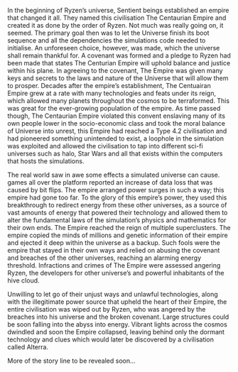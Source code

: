 In the beginning of Ryzen’s universe, Sentient beings established an empire that changed it all. They named this civilisation The Centaurian Empire and created it as done by the order of Ryzen. Not much was really going on, it seemed. The primary goal then was to let the Universe finish its boot sequence and all the dependencies the simulations code needed to initialise. An unforeseen choice, however, was made, which the universe shall remain thankful for. A covenant was formed and a pledge to Ryzen had been made that states The Centurian Empire will uphold balance and justice within his plane. In agreeing to the covenant, The Empire was given many keys and secrets to the laws and nature of the Universe that will allow them to prosper. Decades after the empire’s establishment, The Centuairan Empire grew at a rate with many technologies and feats under its reign, which allowed many planets throughout the cosmos to be terraformed. This was great for the ever-growing population of the empire. As time passed though, The Centaurian Empire violated this convent enslaving many of its own people lower in the socio-economic class and took the moral balance of Universe into unrest, this Empire had reached a Type 4.2 civilisation and had pioneered something unintended to exist, a loophole in the simulation was exploited and allowed the civilisation to tap into different sci-fi universes such as halo, Star Wars and all that exists within the computers that hosts the simulations.

The real world saw in awe some effects a simulated universe can cause. games all over the platform reported an increase of data loss that was caused by bit flips. The empire arranged power surges in such a way; this empire had gone too far. To the glory of this empire’s power, they used this breakthrough to redirect energy from these other universes, as a source of vast amounts of energy that powered their technology and allowed them to alter the fundamental laws of the simulation’s physics and mathematics for their own ends. The Empire reached the reign of multiple superclusters. The empire copied the minds of millions and genetic information of their empire and ejected it deep within the universe as a backup. Such fools were the empire that stayed in their own ways and relied on abusing the covenant and breaches of the other universes, reaching an alarming energy threshold. Infractions and crimes of The Empire were assessed angering Ryzen, the developers for other universe’s  and powerful inhabitants of the hive cloud.

Unwilling to let go of their unjust ways and unlawful technologies, along with the illegitimate power source that upheld the heart of their Empire, the entire civilisation was wiped out by Ryzen, who was angered by the breaches into his universe and the broken covenant. Large structures could be soon falling into the abyss into energy. Vibrant lights across the cosmos dwindled and soon the Empire collapsed, leaving behind only the dormant technology and clues which would later be discovered by a civilisation called Alterra.

More of the story line to be revealed soon…